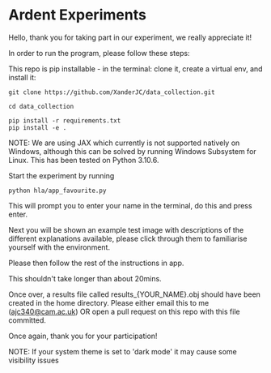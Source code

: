 # Ardent Experiments

Hello, thank you for taking part in our experiment, we really appreciate it!

In order to run the program, please follow these steps:

This repo is pip installable - in the terminal: clone it, create a virtual env, and install it:

```shell
git clone https://github.com/XanderJC/data_collection.git

cd data_collection

pip install -r requirements.txt
pip install -e .
```
NOTE: We are using JAX which currently is not supported natively on Windows, although this can be solved by running Windows Subsystem for Linux.
This has been tested on Python 3.10.6.

Start the experiment by running
```shell
python hla/app_favourite.py
```

This will prompt you to enter your name in the terminal, do this and press enter.

Next you will be shown an example test image with descriptions of the different explanations available, please click through them to familiarise yourself with the environment.

Please then follow the rest of the instructions in app.

This shouldn't take longer than about 20mins.

Once over, a results file called results_{YOUR_NAME}.obj should have been created in the home directory. Please either email this to me (ajc340@cam.ac.uk) OR open a pull request on this repo with this file committed. 

Once again, thank you for your participation!

NOTE: If your system theme is set to 'dark mode' it may cause some visibility issues


